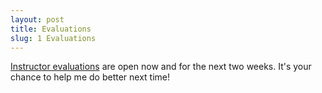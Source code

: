 ```yaml
---
layout: post
title: Evaluations
slug: 1 Evaluations
---
```


[Instructor evaluations](https://evals.mcmaster.ca) are open now and for the next two weeks. It's your chance to help me do better next time!

